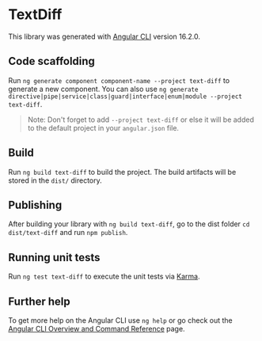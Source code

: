 # TextDiff

This library was generated with [Angular CLI](https://github.com/angular/angular-cli) version 16.2.0.

## Code scaffolding

Run `ng generate component component-name --project text-diff` to generate a new component. You can also use `ng generate directive|pipe|service|class|guard|interface|enum|module --project text-diff`.
> Note: Don't forget to add `--project text-diff` or else it will be added to the default project in your `angular.json` file. 

## Build

Run `ng build text-diff` to build the project. The build artifacts will be stored in the `dist/` directory.

## Publishing

After building your library with `ng build text-diff`, go to the dist folder `cd dist/text-diff` and run `npm publish`.

## Running unit tests

Run `ng test text-diff` to execute the unit tests via [Karma](https://karma-runner.github.io).

## Further help

To get more help on the Angular CLI use `ng help` or go check out the [Angular CLI Overview and Command Reference](https://angular.io/cli) page.
